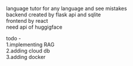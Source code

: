 language tutor for any language and see mistakes <br>
backend created by flask api and sqlite <br>
frontend by react <br>
need api of huggigface


todo - <br>
1.implementing RAG <br> 2.adding cloud db <br> 3.adding docker

